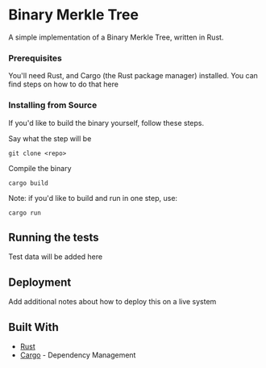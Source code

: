 # Binary Merkle Tree 

A simple implementation of a Binary Merkle Tree, written in Rust.


### Prerequisites

You'll need Rust, and Cargo (the Rust package manager) installed. You can find steps on how to do that here <add link>

### Installing from Source

If you'd like to build the binary yourself, follow these steps. 

Say what the step will be

```
git clone <repo>
```

Compile the binary 

```
cargo build 
```

Note: if you'd like to build and run in one step, use:

```
cargo run
```


## Running the tests

Test data will be added here


## Deployment

Add additional notes about how to deploy this on a live system

## Built With

* [Rust](https://www.rust-lang.org/)
* [Cargo](https://doc.rust-lang.org/cargo/getting-started/first-steps.html) - Dependency Management

